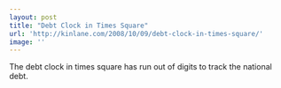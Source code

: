 ```yaml
---
layout: post
title: "Debt Clock in Times Square"
url: 'http://kinlane.com/2008/10/09/debt-clock-in-times-square/'
image: ''
---
```


The debt clock in times square has run out of digits to track the national debt.